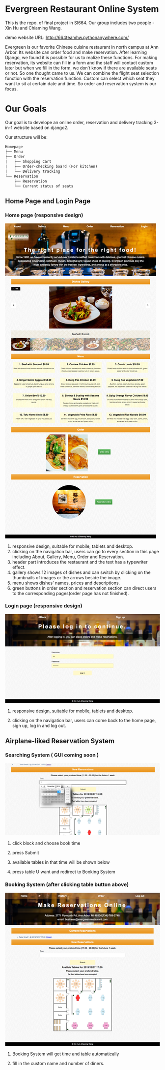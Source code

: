 # Evergreen Restaurant Online System
This is the repo. of final project in SI664.
Our group includes two people - Xin Hu and Chiaming Wang.

demo website URL: http://664teamhw.pythonanywhere.com/

Evergreen is our favorite Chinese cuisine restaurant in north campus at Ann Arbor. Its website can order food and make reservation. After learning Django, we found it is possible for us to realize these functions. For making reservation, its website can fill in a form and the staff will contact custom later but when we fill in the form, we don’t know if there are available seats or not. So one thought came to us. We can combine the flight seat selection function with the reservation function. Custom can select which seat they want to sit at certain date and time. So order and reservation system is our focus. 
# Our Goals
Our goal is to develope an online order, reservation and delivery tracking 3-in-1 website based on django2.

Our structure will be:

```
Homepage
├── Menu
├── Order
|   ├── Shopping Cart
|   ├── Order-checking board (For kitchen)
|   └── Delivery tracking
└── Reservation
    ├── Reservation
    └── Current status of seats

```
## Home Page and Login Page
### Home page (responsive design)
<img src="UI/1 home page.jpg" />

1. responsive design, suitable for mobile, tablets and desktop.
2. clicking on the navigation bar, users can go to every section in this page including About, Gallery, Menu, Order and Reservation.
3. header part introduces the restaurant and the text has a typewriter effect. 
4. gallery shows 12 images of dishes and can switch by clicking on the thumbnails of images or the arrows beside the image.
5. menu shows dishes' names, prices and descriptions. 
6. green buttons in order section and reservation section can direct users to the corresponding pages(order page has not finished).
### Login page (responsive design)
<img src="UI/2 login page.png" />

1. responsive design, suitable for mobile, tablets and desktop.

2. clicking on the navigation bar, users can come back to the home page, sign up, log in and log out.

## Airplane-liked Reservation System
### Searching System ( GUI coming soon )
<img src="UI/7 reserve search.png" />

1. click block and choose book time  

2. press Submit  

3. available tables in that time will be shown below  

4. press table U want and redirect to Booking System  

### Booking System (after clicking table button above)
<img src="UI/6 reserve page.png" />

1. Booking System will get time and table automatically  

2. fill in the custom name and number of diners.  

